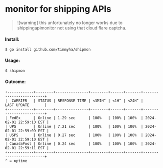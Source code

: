 # monitor for shipping APIs

> ![warning]
> this unfortunately no longer works
> due to shippingapimonitor not using
> that cloud flare captcha.

#### Install:

`$ go install github.com/timmyha/shipmon`

#### Usage:

`$ shipmon`

#### Outcome:

```
+------------+--------+---------------+--------+------+-------+-------------------------+
|  CARRIER   | STATUS | RESPONSE TIME | <3MIN^ | <1H^ | <24H^ |       LAST UPDATE       |
+------------+--------+---------------+--------+------+-------+-------------------------+
| FedEx      | Online | 1.29 sec      | 100%   | 100% | 100%  | 2024-02-01 22:59:10 EST |
| UPS        | Online | 7.21 sec      | 100%   | 100% | 100%  | 2024-02-01 22:59:09 EST |
| USPS       | Online | 0.27 sec      | 100%   | 100% | 100%  | 2024-02-01 22:59:10 EST |
| CanadaPost | Online | 0.24 sec      | 100%   | 100% | 100%  | 2024-02-01 22:59:11 EST |
+------------+--------+---------------+--------+------+-------+-------------------------+
^ = uptime
```
